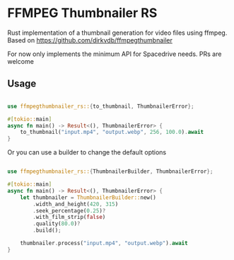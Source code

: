 # FFMPEG Thumbnailer RS

Rust implementation of a thumbnail generation for video files using ffmpeg.
Based on https://github.com/dirkvdb/ffmpegthumbnailer

For now only implements the minimum API for Spacedrive needs. PRs are welcome

## Usage

```rust

use ffmpegthumbnailer_rs::{to_thumbnail, ThumbnailerError};

#[tokio::main]
async fn main() -> Result<(), ThumbnailerError> {
    to_thumbnail("input.mp4", "output.webp", 256, 100.0).await
}

```

Or you can use a builder to change the default options

```rust

use ffmpegthumbnailer_rs::{ThumbnailerBuilder, ThumbnailerError};

#[tokio::main]
async fn main() -> Result<(), ThumbnailerError> {
    let thumbnailer = ThumbnailerBuilder::new()
        .width_and_height(420, 315)
        .seek_percentage(0.25)?
        .with_film_strip(false)
        .quality(80.0)?
        .build();

    thumbnailer.process("input.mp4", "output.webp").await
}

```
